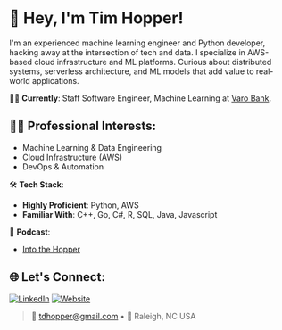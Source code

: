 # 👋 Hey, I'm Tim Hopper! 

I'm an experienced machine learning engineer and Python developer, hacking away at the intersection of tech and data. I specialize in AWS-based cloud infrastructure and ML platforms. Curious about distributed systems, serverless architecture, and ML models that add value to real-world applications. 

👨‍💻 **Currently**: Staff Software Engineer, Machine Learning at [Varo Bank](https://www.varomoney.com/).

## 👨‍🔬 Professional Interests:
- Machine Learning & Data Engineering
- Cloud Infrastructure (AWS)
- DevOps & Automation

🛠️ **Tech Stack**: 
- **Highly Proficient**: Python, AWS
- **Familiar With**: C++, Go, C#, R, SQL, Java, Javascript
  
🎤 **Podcast**: 
- [Into the Hopper](https://podcast.tdhopper.com/)
  
## 🌐 Let's Connect:
[![LinkedIn](https://img.shields.io/badge/LinkedIn-%230077B5.svg?&style=flat&logo=linkedin&logoColor=white)](https://linkedin.com/in/tdhopper) [![Website](https://img.shields.io/badge/Website-%23323232?&style=flat&logo=internet-archive&logoColor=white)](https://tdhopper.com)

> 📧 tdhopper@gmail.com • 📍 Raleigh, NC USA
